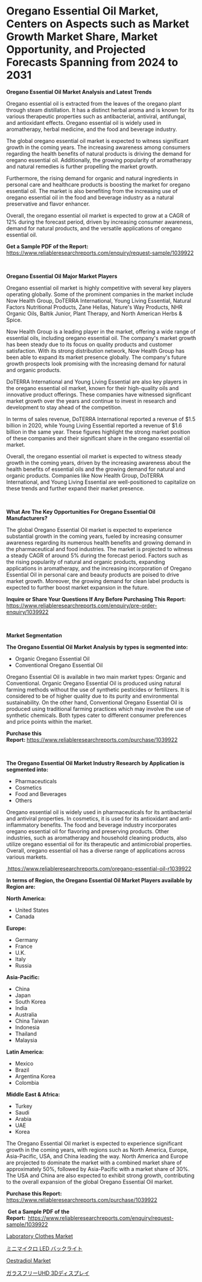<p><h1>Oregano Essential Oil Market, Centers on Aspects such as Market Growth Market Share, Market Opportunity, and Projected Forecasts Spanning from 2024 to 2031</h1></p><p><strong>Oregano Essential Oil Market Analysis and Latest Trends</strong></p>
<p><p>Oregano essential oil is extracted from the leaves of the oregano plant through steam distillation. It has a distinct herbal aroma and is known for its various therapeutic properties such as antibacterial, antiviral, antifungal, and antioxidant effects. Oregano essential oil is widely used in aromatherapy, herbal medicine, and the food and beverage industry.</p><p>The global oregano essential oil market is expected to witness significant growth in the coming years. The increasing awareness among consumers regarding the health benefits of natural products is driving the demand for oregano essential oil. Additionally, the growing popularity of aromatherapy and natural remedies is further propelling the market growth.</p><p>Furthermore, the rising demand for organic and natural ingredients in personal care and healthcare products is boosting the market for oregano essential oil. The market is also benefiting from the increasing use of oregano essential oil in the food and beverage industry as a natural preservative and flavor enhancer.</p><p>Overall, the oregano essential oil market is expected to grow at a CAGR of 12% during the forecast period, driven by increasing consumer awareness, demand for natural products, and the versatile applications of oregano essential oil.</p></p>
<p><strong>Get a Sample PDF of the Report:&nbsp;</strong> <a href="https://www.reliableresearchreports.com/enquiry/request-sample/1039922">https://www.reliableresearchreports.com/enquiry/request-sample/1039922</a></p>
<p>&nbsp;</p>
<p><strong>Oregano Essential Oil Major Market Players</strong></p>
<p><p>Oregano essential oil market is highly competitive with several key players operating globally. Some of the prominent companies in the market include Now Health Group, DoTERRA International, Young Living Essential, Natural Factors Nutritional Products, Zane Hellas, Nature's Way Products, NHR Organic Oils, Baltik Junior, Plant Therapy, and North American Herbs & Spice.</p><p>Now Health Group is a leading player in the market, offering a wide range of essential oils, including oregano essential oil. The company's market growth has been steady due to its focus on quality products and customer satisfaction. With its strong distribution network, Now Health Group has been able to expand its market presence globally. The company's future growth prospects look promising with the increasing demand for natural and organic products.</p><p>DoTERRA International and Young Living Essential are also key players in the oregano essential oil market, known for their high-quality oils and innovative product offerings. These companies have witnessed significant market growth over the years and continue to invest in research and development to stay ahead of the competition.</p><p>In terms of sales revenue, DoTERRA International reported a revenue of $1.5 billion in 2020, while Young Living Essential reported a revenue of $1.6 billion in the same year. These figures highlight the strong market position of these companies and their significant share in the oregano essential oil market.</p><p>Overall, the oregano essential oil market is expected to witness steady growth in the coming years, driven by the increasing awareness about the health benefits of essential oils and the growing demand for natural and organic products. Companies like Now Health Group, DoTERRA International, and Young Living Essential are well-positioned to capitalize on these trends and further expand their market presence.</p></p>
<p>&nbsp;</p>
<p><strong>What Are The Key Opportunities For Oregano Essential Oil Manufacturers?</strong></p>
<p><p>The global Oregano Essential Oil market is expected to experience substantial growth in the coming years, fueled by increasing consumer awareness regarding its numerous health benefits and growing demand in the pharmaceutical and food industries. The market is projected to witness a steady CAGR of around 5% during the forecast period. Factors such as the rising popularity of natural and organic products, expanding applications in aromatherapy, and the increasing incorporation of Oregano Essential Oil in personal care and beauty products are poised to drive market growth. Moreover, the growing demand for clean label products is expected to further boost market expansion in the future.</p></p>
<p><strong>Inquire or Share Your Questions If Any Before Purchasing This Report:</strong> <a href="https://www.reliableresearchreports.com/enquiry/pre-order-enquiry/1039922">https://www.reliableresearchreports.com/enquiry/pre-order-enquiry/1039922</a></p>
<p>&nbsp;</p>
<p><strong>Market Segmentation</strong></p>
<p><strong>The Oregano Essential Oil Market Analysis by types is segmented into:</strong></p>
<p><ul><li>Organic Oregano Essential Oil</li><li>Conventional Oregano Essential Oil</li></ul></p>
<p><p>Oregano Essential Oil is available in two main market types: Organic and Conventional. Organic Oregano Essential Oil is produced using natural farming methods without the use of synthetic pesticides or fertilizers. It is considered to be of higher quality due to its purity and environmental sustainability. On the other hand, Conventional Oregano Essential Oil is produced using traditional farming practices which may involve the use of synthetic chemicals. Both types cater to different consumer preferences and price points within the market.</p></p>
<p><strong>Purchase this Report:&nbsp;</strong><a href="https://www.reliableresearchreports.com/purchase/1039922">https://www.reliableresearchreports.com/purchase/1039922</a></p>
<p>&nbsp;</p>
<p><strong>The Oregano Essential Oil Market Industry Research by Application is segmented into:</strong></p>
<p><ul><li>Pharmaceuticals</li><li>Cosmetics</li><li>Food and Beverages</li><li>Others</li></ul></p>
<p><p>Oregano essential oil is widely used in pharmaceuticals for its antibacterial and antiviral properties. In cosmetics, it is used for its antioxidant and anti-inflammatory benefits. The food and beverage industry incorporates oregano essential oil for flavoring and preserving products. Other industries, such as aromatherapy and household cleaning products, also utilize oregano essential oil for its therapeutic and antimicrobial properties. Overall, oregano essential oil has a diverse range of applications across various markets.</p></p>
<p><a href="https://www.reliableresearchreports.com/oregano-essential-oil-r1039922">&nbsp;https://www.reliableresearchreports.com/oregano-essential-oil-r1039922</a></p>
<p><strong>In terms of Region, the Oregano Essential Oil Market Players available by Region are:</strong></p>
<p>
    <p> <strong> North America: </strong>
        <ul>
            <li>United States</li>
            <li>Canada</li>
        </ul>
        </p> 
    <p> <strong> Europe: </strong>
        <ul>
            <li>Germany</li>
            <li>France</li>
            <li>U.K.</li>
            <li>Italy</li>
            <li>Russia</li>
        </ul>
        </p> 
    <p> <strong> Asia-Pacific: </strong>
        <ul>
            <li>China</li>
            <li>Japan</li>
            <li>South Korea</li>
            <li>India</li>
            <li>Australia</li>
            <li>China Taiwan</li>
            <li>Indonesia</li>
            <li>Thailand</li>
            <li>Malaysia</li>
        </ul>
        </p> 
    <p> <strong> Latin America: </strong>
        <ul>
            <li>Mexico</li>
            <li>Brazil</li>
            <li>Argentina Korea</li>
            <li>Colombia</li>
        </ul>
        </p> 
    <p> <strong> Middle East & Africa: </strong>
        <ul>
            <li>Turkey</li>
            <li>Saudi</li>
            <li>Arabia</li>
            <li>UAE</li>
            <li>Korea</li>
        </ul>
    </p>
    </p>
<p><p>The Oregano Essential Oil market is expected to experience significant growth in the coming years, with regions such as North America, Europe, Asia-Pacific, USA, and China leading the way. North America and Europe are projected to dominate the market with a combined market share of approximately 50%, followed by Asia-Pacific with a market share of 30%. The USA and China are also expected to exhibit strong growth, contributing to the overall expansion of the global Oregano Essential Oil market.</p></p>
<p><strong>Purchase this Report: </strong><a href="https://www.reliableresearchreports.com/purchase/1039922">https://www.reliableresearchreports.com/purchase/1039922</a></p>
<p>&nbsp;<strong>Get a Sample PDF of the Report:&nbsp;&nbsp;</strong><a href="https://www.reliableresearchreports.com/enquiry/request-sample/1039922">https://www.reliableresearchreports.com/enquiry/request-sample/1039922</a></p>
<p><strong></strong></p>
<p><p><a href="https://github.com/faniayasa/Market-Research-Report-List-1/blob/main/laboratory-clothes-market.md">Laboratory Clothes Market</a></p><p><a href="https://github.com/DeonBoer2023/Market-Research-Report-List-2/blob/main/7344342177226.md">ミニマイクロ LED バックライト</a></p><p><a href="https://github.com/whpnbwim9/Market-Research-Report-List-1/blob/main/oestradiol-market.md">Oestradiol Market</a></p><p><a href="https://github.com/dawson566/Market-Research-Report-List-2/blob/main/6533592177225.md">ガラスフリーUHD 3Dディスプレイ</a></p></p>